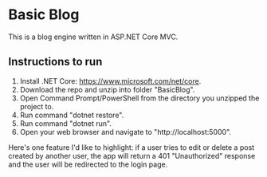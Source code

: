 # Basic Blog

This is a blog engine written in ASP.NET Core MVC. 

## Instructions to run

1. Install .NET Core: https://www.microsoft.com/net/core.
2. Download the repo and unzip into folder "BasicBlog".
3. Open Command Prompt/PowerShell from the directory you unzipped the project to.
4. Run command "dotnet restore".
5. Run command "dotnet run".
6. Open your web browser and navigate to "http://localhost:5000".

Here's one feature I'd like to highlight: if a user tries to edit or delete a post created by another user, the app will return a 401 "Unauthorized" response and the user will be redirected to the login page.
